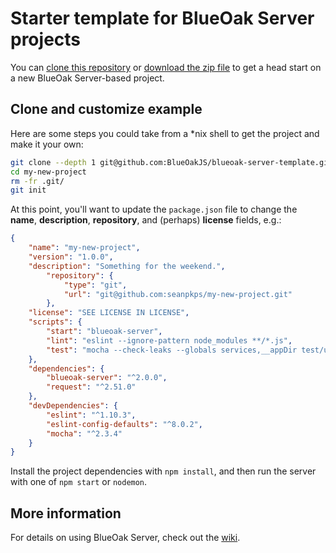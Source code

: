# Starter template for BlueOak Server projects

You can [clone this repository][https-clone] or [download the zip file][dl-master] to get a head start on a new BlueOak Server-based project.

## Clone and customize example

Here are some steps you could take from a *nix shell to get the project and make it your own:

```sh
git clone --depth 1 git@github.com:BlueOakJS/blueoak-server-template.git my-new-project
cd my-new-project
rm -fr .git/
git init
```

At this point, you'll want to update the `package.json` file to change the **name**, **description**, **repository**, and (perhaps) **license** fields, e.g.:

```json
{
    "name": "my-new-project",
    "version": "1.0.0",
    "description": "Something for the weekend.",
		"repository": {
			"type": "git",
			"url": "git@github.com:seanpkps/my-new-project.git"
		},
    "license": "SEE LICENSE IN LICENSE",
    "scripts": {
        "start": "blueoak-server",
        "lint": "eslint --ignore-pattern node_modules **/*.js",
        "test": "mocha --check-leaks --globals services,__appDir test/unit; npm run lint"
    },
    "dependencies": {
        "blueoak-server": "^2.0.0",
        "request": "^2.51.0"
    },
    "devDependencies": {
        "eslint": "^1.10.3",
        "eslint-config-defaults": "^8.0.2",
        "mocha": "^2.3.4"
    }
}
```

Install the project dependencies with `npm install`, and then run the server with one of `npm start` or `nodemon`.

## More information

For details on using BlueOak Server, check out the [wiki][bos-wiki].

[bos-wiki]: https://github.com/BlueOakJS/blueoak-server/wiki
[dl-master]: https://github.com/BlueOakJS/blueoak-server-template/archive/master.zip
[https-clone]: https://github.com/BlueOakJS/blueoak-server-template.git
